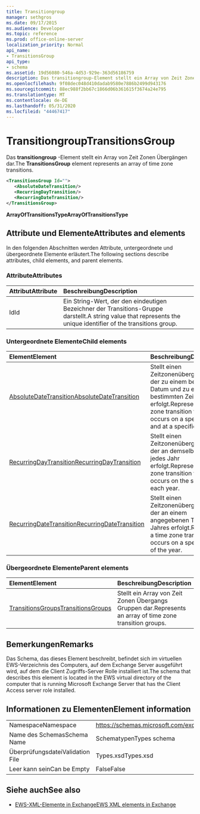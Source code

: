 ```yaml
---
title: Transitiongroup
manager: sethgros
ms.date: 09/17/2015
ms.audience: Developer
ms.topic: reference
ms.prod: office-online-server
localization_priority: Normal
api_name:
- TransitionsGroup
api_type:
- schema
ms.assetid: 19d56080-546a-4d53-929e-363d56186759
description: Das transitiongroup-Element stellt ein Array von Zeit Zonen Übergängen dar.
ms.openlocfilehash: 9f08dec048d410dadab9580e7886b2499d943176
ms.sourcegitcommit: 88ec988f2bb67c1866d06b361615f3674a24e795
ms.translationtype: MT
ms.contentlocale: de-DE
ms.lasthandoff: 05/31/2020
ms.locfileid: "44467417"
---
```

# <a name="transitionsgroup"></a><span data-ttu-id="284f6-103">Transitiongroup</span><span class="sxs-lookup"><span data-stu-id="284f6-103">TransitionsGroup</span></span>

<span data-ttu-id="284f6-104">Das **transitiongroup** -Element stellt ein Array von Zeit Zonen Übergängen dar.</span><span class="sxs-lookup"><span data-stu-id="284f6-104">The **TransitionsGroup** element represents an array of time zone transitions.</span></span> 
  
```xml
<TransitionsGroup Id="">
   <AbsoluteDateTransition/>
   <RecurringDayTransition/>
   <RecurringDateTransition/>
</TransitionsGroup>
```

 <span data-ttu-id="284f6-105">**ArrayOfTransitionsType**</span><span class="sxs-lookup"><span data-stu-id="284f6-105">**ArrayOfTransitionsType**</span></span>
## <a name="attributes-and-elements"></a><span data-ttu-id="284f6-106">Attribute und Elemente</span><span class="sxs-lookup"><span data-stu-id="284f6-106">Attributes and elements</span></span>

<span data-ttu-id="284f6-107">In den folgenden Abschnitten werden Attribute, untergeordnete und übergeordnete Elemente erläutert.</span><span class="sxs-lookup"><span data-stu-id="284f6-107">The following sections describe attributes, child elements, and parent elements.</span></span>
  
### <a name="attributes"></a><span data-ttu-id="284f6-108">Attribute</span><span class="sxs-lookup"><span data-stu-id="284f6-108">Attributes</span></span>

|<span data-ttu-id="284f6-109">**Attribut**</span><span class="sxs-lookup"><span data-stu-id="284f6-109">**Attribute**</span></span>|<span data-ttu-id="284f6-110">**Beschreibung**</span><span class="sxs-lookup"><span data-stu-id="284f6-110">**Description**</span></span>|
|:-----|:-----|
|<span data-ttu-id="284f6-111">Id</span><span class="sxs-lookup"><span data-stu-id="284f6-111">Id</span></span>  <br/> |<span data-ttu-id="284f6-112">Ein String-Wert, der den eindeutigen Bezeichner der Transitions-Gruppe darstellt.</span><span class="sxs-lookup"><span data-stu-id="284f6-112">A string value that represents the unique identifier of the transitions group.</span></span>  <br/> |
   
### <a name="child-elements"></a><span data-ttu-id="284f6-113">Untergeordnete Elemente</span><span class="sxs-lookup"><span data-stu-id="284f6-113">Child elements</span></span>

|<span data-ttu-id="284f6-114">**Element**</span><span class="sxs-lookup"><span data-stu-id="284f6-114">**Element**</span></span>|<span data-ttu-id="284f6-115">**Beschreibung**</span><span class="sxs-lookup"><span data-stu-id="284f6-115">**Description**</span></span>|
|:-----|:-----|
|[<span data-ttu-id="284f6-116">AbsoluteDateTransition</span><span class="sxs-lookup"><span data-stu-id="284f6-116">AbsoluteDateTransition</span></span>](absolutedatetransition.md) <br/> |<span data-ttu-id="284f6-117">Stellt einen Zeitzonenübergang dar, der zu einem bestimmten Datum und zu einem bestimmten Zeitpunkt erfolgt.</span><span class="sxs-lookup"><span data-stu-id="284f6-117">Represents a time zone transition that occurs on a specific date and at a specific time.</span></span>  <br/> |
|[<span data-ttu-id="284f6-118">RecurringDayTransition</span><span class="sxs-lookup"><span data-stu-id="284f6-118">RecurringDayTransition</span></span>](recurringdaytransition.md) <br/> |<span data-ttu-id="284f6-119">Stellt einen Zeitzonenübergang dar, der an demselben Tag jedes Jahr erfolgt.</span><span class="sxs-lookup"><span data-stu-id="284f6-119">Represents a time zone transition that occurs on the same day each year.</span></span>  <br/> |
|[<span data-ttu-id="284f6-120">RecurringDateTransition</span><span class="sxs-lookup"><span data-stu-id="284f6-120">RecurringDateTransition</span></span>](recurringdatetransition.md) <br/> |<span data-ttu-id="284f6-121">Stellt einen Zeitzonenübergang dar, der an einem angegebenen Tag des Jahres erfolgt.</span><span class="sxs-lookup"><span data-stu-id="284f6-121">Represents a time zone transition that occurs on a specified day of the year.</span></span>  <br/> |
   
### <a name="parent-elements"></a><span data-ttu-id="284f6-122">Übergeordnete Elemente</span><span class="sxs-lookup"><span data-stu-id="284f6-122">Parent elements</span></span>

|<span data-ttu-id="284f6-123">**Element**</span><span class="sxs-lookup"><span data-stu-id="284f6-123">**Element**</span></span>|<span data-ttu-id="284f6-124">**Beschreibung**</span><span class="sxs-lookup"><span data-stu-id="284f6-124">**Description**</span></span>|
|:-----|:-----|
|[<span data-ttu-id="284f6-125">TransitionsGroups</span><span class="sxs-lookup"><span data-stu-id="284f6-125">TransitionsGroups</span></span>](transitionsgroups.md) <br/> |<span data-ttu-id="284f6-126">Stellt ein Array von Zeit Zonen Übergangs Gruppen dar.</span><span class="sxs-lookup"><span data-stu-id="284f6-126">Represents an array of time zone transition groups.</span></span>  <br/> |
   
## <a name="remarks"></a><span data-ttu-id="284f6-127">Bemerkungen</span><span class="sxs-lookup"><span data-stu-id="284f6-127">Remarks</span></span>

<span data-ttu-id="284f6-128">Das Schema, das dieses Element beschreibt, befindet sich im virtuellen EWS-Verzeichnis des Computers, auf dem Exchange Server ausgeführt wird, auf dem die Client Zugriffs-Server Rolle installiert ist.</span><span class="sxs-lookup"><span data-stu-id="284f6-128">The schema that describes this element is located in the EWS virtual directory of the computer that is running Microsoft Exchange Server that has the Client Access server role installed.</span></span>
  
## <a name="element-information"></a><span data-ttu-id="284f6-129">Informationen zu Elementen</span><span class="sxs-lookup"><span data-stu-id="284f6-129">Element information</span></span>

|||
|:-----|:-----|
|<span data-ttu-id="284f6-130">Namespace</span><span class="sxs-lookup"><span data-stu-id="284f6-130">Namespace</span></span>  <br/> |https://schemas.microsoft.com/exchange/services/2006/types  <br/> |
|<span data-ttu-id="284f6-131">Name des Schemas</span><span class="sxs-lookup"><span data-stu-id="284f6-131">Schema Name</span></span>  <br/> |<span data-ttu-id="284f6-132">Schematypen</span><span class="sxs-lookup"><span data-stu-id="284f6-132">Types schema</span></span>  <br/> |
|<span data-ttu-id="284f6-133">Überprüfungsdatei</span><span class="sxs-lookup"><span data-stu-id="284f6-133">Validation File</span></span>  <br/> |<span data-ttu-id="284f6-134">Types.xsd</span><span class="sxs-lookup"><span data-stu-id="284f6-134">Types.xsd</span></span>  <br/> |
|<span data-ttu-id="284f6-135">Leer kann sein</span><span class="sxs-lookup"><span data-stu-id="284f6-135">Can be Empty</span></span>  <br/> |<span data-ttu-id="284f6-136">False</span><span class="sxs-lookup"><span data-stu-id="284f6-136">False</span></span>  <br/> |
   
## <a name="see-also"></a><span data-ttu-id="284f6-137">Siehe auch</span><span class="sxs-lookup"><span data-stu-id="284f6-137">See also</span></span>



- [<span data-ttu-id="284f6-138">EWS-XML-Elemente in Exchange</span><span class="sxs-lookup"><span data-stu-id="284f6-138">EWS XML elements in Exchange</span></span>](ews-xml-elements-in-exchange.md)

